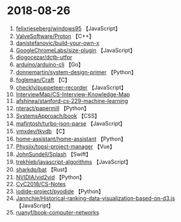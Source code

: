 # 2018-08-26

1. [felixrieseberg/windows95](https://github.com/felixrieseberg/windows95) 【JavaScript】
2. [ValveSoftware/Proton](https://github.com/ValveSoftware/Proton) 【C++】
3. [danistefanovic/build-your-own-x](https://github.com/danistefanovic/build-your-own-x) 
4. [GoogleChromeLabs/size-plugin](https://github.com/GoogleChromeLabs/size-plugin) 【JavaScript】
5. [diogocezar/dctb-utfpr](https://github.com/diogocezar/dctb-utfpr) 
6. [arduino/arduino-cli](https://github.com/arduino/arduino-cli) 【Go】
7. [donnemartin/system-design-primer](https://github.com/donnemartin/system-design-primer) 【Python】
8. [fogleman/Craft](https://github.com/fogleman/Craft) 【C】
9. [checkly/puppeteer-recorder](https://github.com/checkly/puppeteer-recorder) 【JavaScript】
10. [InterviewMap/CS-Interview-Knowledge-Map](https://github.com/InterviewMap/CS-Interview-Knowledge-Map) 
11. [afshinea/stanford-cs-229-machine-learning](https://github.com/afshinea/stanford-cs-229-machine-learning) 
12. [nteract/papermill](https://github.com/nteract/papermill) 【Python】
13. [SystemsApproach/book](https://github.com/SystemsApproach/book) 【CSS】
14. [mafintosh/turbo-json-parse](https://github.com/mafintosh/turbo-json-parse) 【JavaScript】
15. [vmxdev/tkvdb](https://github.com/vmxdev/tkvdb) 【C】
16. [home-assistant/home-assistant](https://github.com/home-assistant/home-assistant) 【Python】
17. [Physiix/topsi-project-manager](https://github.com/Physiix/topsi-project-manager) 【Vue】
18. [JohnSundell/Splash](https://github.com/JohnSundell/Splash) 【Swift】
19. [trekhleb/javascript-algorithms](https://github.com/trekhleb/javascript-algorithms) 【JavaScript】
20. [sharkdp/bat](https://github.com/sharkdp/bat) 【Rust】
21. [NVIDIA/vid2vid](https://github.com/NVIDIA/vid2vid) 【Python】
22. [CyC2018/CS-Notes](https://github.com/CyC2018/CS-Notes) 
23. [iodide-project/pyodide](https://github.com/iodide-project/pyodide) 【Python】
24. [Jannchie/Historical-ranking-data-visualization-based-on-d3.js](https://github.com/Jannchie/Historical-ranking-data-visualization-based-on-d3.js) 【JavaScript】
25. [ruanyf/book-computer-networks](https://github.com/ruanyf/book-computer-networks) 
